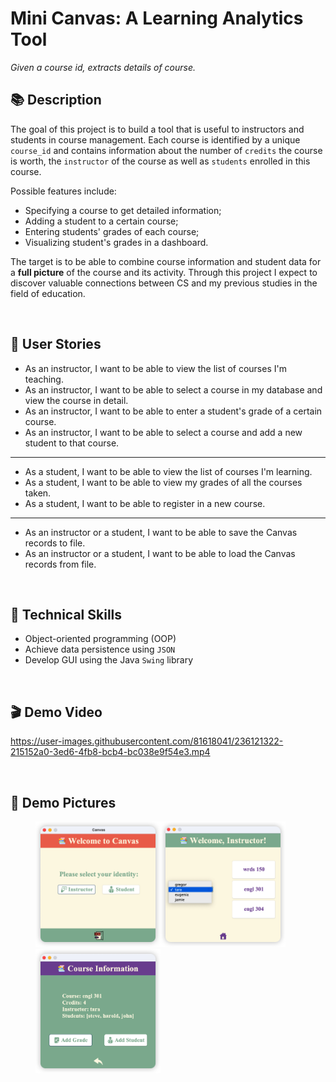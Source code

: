 # Mini Canvas: A Learning Analytics Tool

*Given a course id, extracts details of course.*

## 📚 Description

The goal of this project is to build a tool that is useful to instructors and students in course management. Each course is identified by a unique `course_id` and contains information about the number of `credits` the course is worth, the `instructor` of the course as well as `students` enrolled in this course.

Possible features include:
- Specifying a course to get detailed information;
- Adding a student to a certain course;
- Entering students' grades of each course;
- Visualizing student's grades in a dashboard.

The target is to be able to combine course information and student data for a **full picture** of the course and its activity. Through this project I expect to discover valuable connections between CS and my previous studies in the field of education.

<br>

## 📝 User Stories

- As an instructor, I want to be able to view the list of courses I'm teaching.
- As an instructor, I want to be able to select a course in my database and view the course in detail.
- As an instructor, I want to be able to enter a student's grade of a certain course.
- As an instructor, I want to be able to select a course and add a new student to that course.
***
- As a student, I want to be able to view the list of courses I'm learning.
- As a student, I want to be able to view my grades of all the courses taken.
- As a student, I want to be able to register in a new course.
***
- As an instructor or a student, I want to be able to save the Canvas records to file.
- As an instructor or a student, I want to be able to load the Canvas records from file.

<br>

## 🔭 Technical Skills
- Object-oriented programming (OOP)
- Achieve data persistence using `JSON`
- Develop GUI using the Java `Swing` library

<br>

## 🎬 Demo Video

https://user-images.githubusercontent.com/81618041/236121322-215152a0-3ed6-4fb8-bcb4-bc038e9f54e3.mp4

<br>

## 📸 Demo Pictures

<figure class="third">
  <img src="Demo_Pictures/iShot_2023-04-22_18.27.34.png" width="200"/><img src="Demo_Pictures/iShot_2023-04-22_18.27.55.png" width="200"/><img src="Demo_Pictures/iShot_2023-04-22_18.28.12.png" width="200"/>
</figure>
